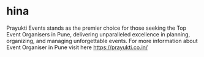 # hina
Prayukti Events stands as the premier choice for those seeking the Top Event Organisers in Pune, delivering unparalleled excellence in planning, organizing, and managing unforgettable events.    For more information about Event Organiser in Pune visit here  https://prayukti.co.in/
